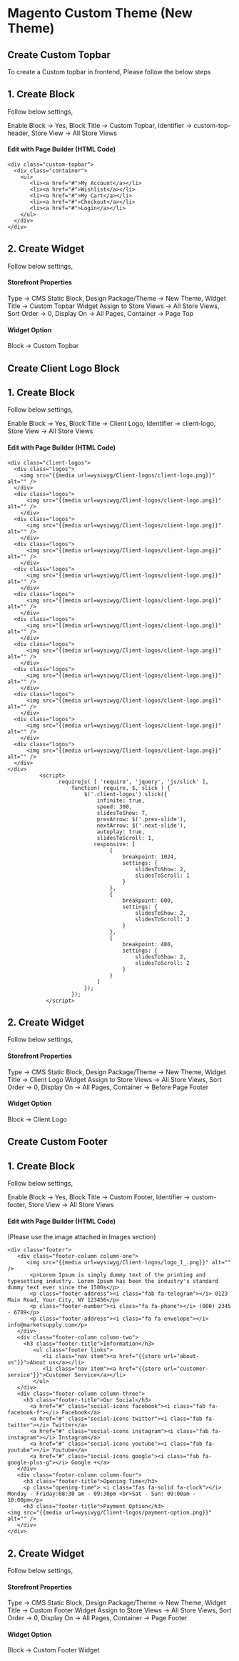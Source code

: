 # Magento Custom Theme (New Theme)
## Create Custom Topbar
To create a Custom topbar in frontend, Please follow the below steps

## 1. Create Block
Follow below settings,

Enable Block -> Yes, Block Title -> Custom Topbar, Identifier -> custom-top-header, Store View -> All Store Views

#### Edit with Page Builder (HTML Code)
```
<div class="custom-topbar">
  <div class="container">
    <ul>
       <li><a href="#">My Account</a></li>
       <li><a href="#">Wishlist</a></li>
       <li><a href="#">My Cart</a></li>
       <li><a href="#">Checkout</a></li>
       <li><a href="#">Login</a></li>
    </ul>
  </div>
</div>
```
## 2. Create Widget
Follow below settings,

#### Storefront Properties
Type -> CMS Static Block, Design Package/Theme -> New Theme, Widget Title -> Custom Topbar Widget Assign to Store Views -> All Store Views, Sort Order -> 0, Display On -> All Pages, Container -> Page Top

#### Widget Option
Block -> Custom Topbar

## Create Client Logo Block
## 1. Create Block
Follow below settings,

Enable Block -> Yes, Block Title -> Client Logo, Identifier -> client-logo, Store View -> All Store Views

#### Edit with Page Builder (HTML Code)

```
<div class="client-logos">
  <div class="logos">
    <img src="{{media url=wysiwyg/Client-logos/client-logo.png}}" alt="" />
  </div>
  <div class="logos">
      <img src="{{media url=wysiwyg/Client-logos/client-logo.png}}" alt="" />
    </div>
  <div class="logos">
      <img src="{{media url=wysiwyg/Client-logos/client-logo.png}}" alt="" />
    </div>
  <div class="logos">
      <img src="{{media url=wysiwyg/Client-logos/client-logo.png}}" alt="" />
    </div>
  <div class="logos">
      <img src="{{media url=wysiwyg/Client-logos/client-logo.png}}" alt="" />
    </div>
  <div class="logos">
      <img src="{{media url=wysiwyg/Client-logos/client-logo.png}}" alt="" />
    </div>
  <div class="logos">
      <img src="{{media url=wysiwyg/Client-logos/client-logo.png}}" alt="" />
    </div>
  <div class="logos">
      <img src="{{media url=wysiwyg/Client-logos/client-logo.png}}" alt="" />
    </div>
  <div class="logos">
      <img src="{{media url=wysiwyg/Client-logos/client-logo.png}}" alt="" />
    </div>
  <div class="logos">
      <img src="{{media url=wysiwyg/Client-logos/client-logo.png}}" alt="" />
    </div>
  <div class="logos">
      <img src="{{media url=wysiwyg/Client-logos/client-logo.png}}" alt="" />
    </div>
  <div class="logos">
      <img src="{{media url=wysiwyg/Client-logos/client-logo.png}}" alt="" />
  </div>
</div>
          <script>
                requirejs( [ 'require', 'jquery', 'js/slick' ],
                    function( require, $, slick ) {
                        $('.client-logos').slick({
                            infinite: true,
                            speed: 300,
                            slidesToShow: 7,
                            prevArrow: $('.prev-slide'),
                            nextArrow: $('.next-slide'),
                            autoplay: true,
                            slidesToScroll: 1,
                           responsive: [
                                {
                                    breakpoint: 1024,
                                    settings: {
                                        slidesToShow: 2,
                                        slidesToScroll: 1
                                    }
                                },
                                {
                                    breakpoint: 600,
                                    settings: {
                                        slidesToShow: 2,
                                        slidesToScroll: 2
                                    }
                                },
                                {
                                    breakpoint: 480,
                                    settings: {
                                        slidesToShow: 2,
                                        slidesToScroll: 2
                                    }
                                }
                            ]
                        });
                    });
            </script>
```
## 2. Create Widget
Follow below settings,

#### Storefront Properties
Type -> CMS Static Block, Design Package/Theme -> New Theme, Widget Title -> Client Logo Widget Assign to Store Views -> All Store Views, Sort Order -> 0, Display On -> All Pages, Container -> Before Page Footer

#### Widget Option
Block -> Client Logo


## Create Custom Footer

## 1. Create Block
Follow below settings,

Enable Block -> Yes, Block Title -> Custom Footer, Identifier -> custom-footer, Store View -> All Store Views

#### Edit with Page Builder (HTML Code)
(Please use the image attached in Images section)

```
<div class="footer">
   <div class="footer-column column-one">
      <img src="{{media url=wysiwyg/Client-logos/logo_1_.png}}" alt="" />
       <p>Lorem Ipsum is simply dummy text of the printing and typesetting industry. Lorem Ipsum has been the industry's standard dummy text ever since the 1500s</p>
       <p class="footer-address"><i class="fab fa-telegram"></i> 0123 Main Road, Your City, NY 123456</p>
       <p class="footer-number"><i class="fa fa-phone"></i> (000) 2345 - 6789</p>
       <p class="footer-address"><i class="fa fa-envelope"></i> info@marketsupply.com</p>
   </div>
   <div class="footer-column column-two">
     <h3 class="footer-title">Information</h3>
        <ul class="footer links">
           <li class="nav item"><a href="{{store url="about-us"}}">About us</a></li>
           <li class="nav item"><a href="{{store url="customer-service"}}">Customer Service</a></li>
        </ul>
   </div>
   <div class="footer-column column-three">
     <h3 class="footer-title">Our Social</h3>
       <a href="#" class="social-icons facebook"><i class="fab fa-facebook-f"></i> Facebook</a>
       <a href="#" class="social-icons twitter"><i class="fab fa-twitter"></i> Twitter</a>
       <a href="#" class="social-icons instagram"><i class="fab fa-instagram"></i> Instagram</a>
       <a href="#" class="social-icons youtube"><i class="fab fa-youtube"></i> Youtube</a>
       <a href="#" class="social-icons google"><i class="fab fa-google-plus-g"></i> Google +</a>
   </div>
   <div class="footer-column column-four">
     <h3 class="footer-title">Opening Time</h3>
     <p class="opening-time"> <i class="fas fa-solid fa-clock"></i> Monday - Friday:08:30 am - 09:30pm <br>Sat - Sun: 09:00am - 10:00pm</p>
     <h3 class="footer-title">Payment Option</h3>
<img src="{{media url=wysiwyg/Client-logos/payment-option.png}}" alt="" />
   </div>
</div>
```
## 2. Create Widget
Follow below settings,

#### Storefront Properties
Type -> CMS Static Block, Design Package/Theme -> New Theme, Widget Title -> Custom Footer Widget Assign to Store Views -> All Store Views, Sort Order -> 0, Display On -> All Pages, Container -> Page Footer

#### Widget Option
Block -> Custom Footer Widget

